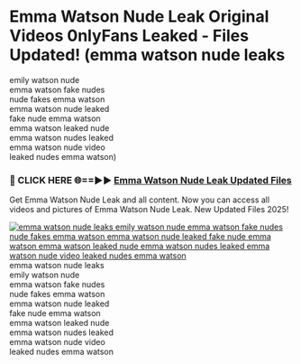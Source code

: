 # Emma Watson Nude Leak Original Videos 0nlyFans Leaked - Files Updated! (emma watson nude leaks<br>
emily watson nude<br>
emma watson fake nudes<br>
nude fakes emma watson<br>
emma watson nude leaked<br>
fake nude emma watson<br>
emma watson leaked nude<br>
emma watson nudes leaked<br>
emma watson nude video<br>
leaked nudes emma watson)

<h3>🔴 CLICK HERE 🌐==►► <a href="https://tinyurl.com/2p9ay9w9" rel="nofollow">Emma Watson Nude Leak Updated Files</a></h3>

Get Emma Watson Nude Leak and all content. Now you can access all videos and pictures of Emma Watson Nude Leak. New Updated Files 2025!

[![emma watson nude leaks<br>
emily watson nude<br>
emma watson fake nudes<br>
nude fakes emma watson<br>
emma watson nude leaked<br>
fake nude emma watson<br>
emma watson leaked nude<br>
emma watson nudes leaked<br>
emma watson nude video<br>
leaked nudes emma watson](https://i.imgur.com/KQgVmj3.gif)](https://tinyurl.com/2p9ay9w9)
emma watson nude leaks<br>
emily watson nude<br>
emma watson fake nudes<br>
nude fakes emma watson<br>
emma watson nude leaked<br>
fake nude emma watson<br>
emma watson leaked nude<br>
emma watson nudes leaked<br>
emma watson nude video<br>
leaked nudes emma watson